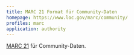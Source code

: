 ```yaml
---
title: MARC 21 Format für Community-Daten
homepage: https://www.loc.gov/marc/community/
profiles: marc 
application: authority
---
```


[MARC 21](../marc) für Community-Daten.
